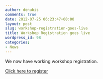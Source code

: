 ```yaml
---
author: denubis
comments: true
date: 2012-07-25 06:23:47+00:00
layout: post
slug: workshop-registration-goes-live
title: Workshop Registration goes live
wordpress_id: 98
categories:
- News
---
```


We now have working workshop registration.

[Click here to register](http://fedarch.org/ocs/index.php/FAIMS/FAIMSW1/schedConf/registration)
